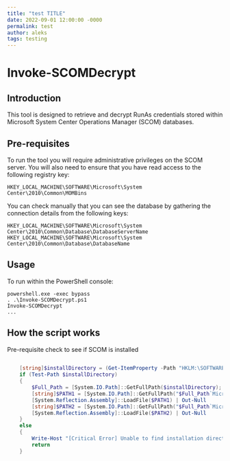 ```yaml
---
title: "test TITLE"
date: 2022-09-01 12:00:00 -0000
permalink: test
author: aleks
tags: testing
---
```

# Invoke-SCOMDecrypt

## Introduction ##

This tool is designed to retrieve and decrypt RunAs credentials stored within Microsoft System Center Operations Manager (SCOM) databases.

## Pre-requisites ##

To run the tool you will require administrative privileges on the SCOM server. You will also need to ensure that you have read access to the following registry key:

    HKEY_LOCAL_MACHINE\SOFTWARE\Microsoft\System Center\2010\Common\MOMBins

You can check manually that you can see the database by gathering the connection details from the following keys:

    HKEY_LOCAL_MACHINE\SOFTWARE\Microsoft\System Center\2010\Common\Database\DatabaseServerName
    HKEY_LOCAL_MACHINE\SOFTWARE\Microsoft\System Center\2010\Common\Database\DatabaseName

## Usage ##

To run within the PowerShell console:

    powershell.exe -exec bypass
    . .\Invoke-SCOMDecrypt.ps1
    Invoke-SCOMDecrypt
    ...

## How the script works ##

Pre-requisite check to see if SCOM is installed
```ps1
	
	[string]$installDirectory = (Get-ItemProperty -Path "HKLM:\SOFTWARE\Microsoft\System Center\2010\Common\Setup").InstallDirectory
	if (Test-Path $installDirectory)
	{
		$Full_Path = [System.IO.Path]::GetFullPath($installDirectory);
		[string]$PATH1 = [System.IO.Path]::GetFullPath("$Full_Path`Microsoft.Mom.Sdk.SecureStorageManager.dll")
		[System.Reflection.Assembly]::LoadFile($PATH1) | Out-Null
		[string]$PATH2 = [System.IO.Path]::GetFullPath("$Full_Path`Microsoft.EnterpriseManagement.DataAccessLayer.dll")
		[System.Reflection.Assembly]::LoadFile($PATH2) | Out-Null
	}
	else
	{
		Write-Host "[Critical Error] Unable to find installation directory of SCOM" -ForegroundColor Yellow
		return
	}
